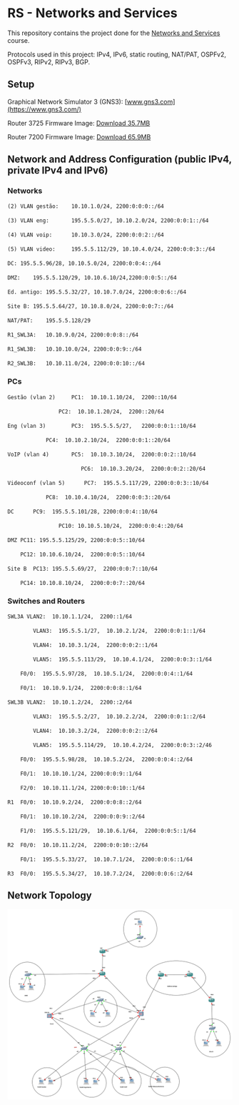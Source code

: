 # RS - Networks and Services

This repository contains the project done for the [Networks and Services](https://www.ua.pt/en/uc/14818) course.

Protocols used in this project: IPv4, IPv6, static routing, NAT/PAT, OSPFv2, OSPFv3, RIPv2, RIPv3, BGP.

## Setup

Graphical Network Simulator 3 (GNS3): [www.gns3.com](https://www.gns3.com/)

Router 3725 Firmware Image: [Download 35.7MB](http://www.av.it.pt/salvador/LR/c3725-advipservicesk9-mz.124-21.bin)

Router 7200 Firmware Image: [Download 65.9MB](http://www.av.it.pt/salvador/LR/c7200-jk9o3s-mz.123-8.T.bin)

## Network and Address Configuration (public IPv4, private IPv4 and IPv6)

### Networks


```
(2) VLAN gestão:   	10.10.1.0/24, 2200:0:0:0::/64

(3) VLAN eng: 		195.5.5.0/27, 10.10.2.0/24, 2200:0:0:1::/64

(4) VLAN voip:		10.10.3.0/24, 2200:0:0:2::/64

(5) VLAN video: 	195.5.5.112/29, 10.10.4.0/24, 2200:0:0:3::/64

DC:	195.5.5.96/28, 10.10.5.0/24, 2200:0:0:4::/64

DMZ:	195.5.5.120/29, 10.10.6.10/24,2200:0:0:5::/64

Ed. antigo:	195.5.5.32/27, 10.10.7.0/24, 2200:0:0:6::/64

Site B:	195.5.5.64/27, 10.10.8.0/24, 2200:0:0:7::/64

NAT/PAT:	195.5.5.128/29

R1_SWL3A:	10.10.9.0/24, 2200:0:0:8::/64

R1_SWL3B:	10.10.10.0/24, 2200:0:0:9::/64

R2_SWL3B:	10.10.11.0/24, 2200:0:0:10::/64
```


### PCs

```
Gestão (vlan 2)  	PC1:  10.10.1.10/24,  2200::10/64

               	PC2:  10.10.1.20/24,  2200::20/64
               		    	
Eng (vlan 3)    	PC3:  195.5.5.5/27,   2200:0:0:1::10/64

			PC4:  10.10.2.10/24,  2200:0:0:1::20/64
                              	
VoIP (vlan 4)    	PC5:  10.10.3.10/24,  2200:0:0:2::10/64

                       PC6:  10.10.3.20/24,  2200:0:0:2::20/64
                              	
Videoconf (vlan 5)  	PC7:  195.5.5.117/29, 2200:0:0:3::10/64

			PC8:  10.10.4.10/24,  2200:0:0:3::20/64

DC		PC9:  195.5.5.101/28, 2200:0:0:4::10/64

            	PC10: 10.10.5.10/24,  2200:0:0:4::20/64
            	
DMZ	PC11: 195.5.5.125/29, 2200:0:0:5::10/64

	PC12: 10.10.6.10/24,  2200:0:0:5::10/64
                	
Site B	PC13: 195.5.5.69/27,  2200:0:0:7::10/64

	PC14: 10.10.8.10/24,  2200:0:0:7::20/64
```

### Switches and Routers

```
SWL3A VLAN2:  10.10.1.1/24,  2200::1/64

      	VLAN3:  195.5.5.1/27,  10.10.2.1/24,  2200:0:0:1::1/64
      	
      	VLAN4:  10.10.3.1/24,  2200:0:0:2::1/64
      	
      	VLAN5:  195.5.5.113/29,  10.10.4.1/24,  2200:0:0:3::1/64
      	
	F0/0:  195.5.5.97/28,  10.10.5.1/24,  2200:0:0:4::1/64
	
	F0/1:  10.10.9.1/24,  2200:0:0:8::1/64

SWL3B VLAN2:  10.10.1.2/24,  2200::2/64

      	VLAN3:  195.5.5.2/27,  10.10.2.2/24,  2200:0:0:1::2/64
      	
      	VLAN4:  10.10.3.2/24,  2200:0:0:2::2/64
      	
      	VLAN5:  195.5.5.114/29,  10.10.4.2/24,  2200:0:0:3::2/46
      	
	F0/0:  195.5.5.98/28,  10.10.5.2/24,  2200:0:0:4::2/64
	
 	F0/1:  10.10.10.1/24, 2200:0:0:9::1/64
       	
	F2/0:  10.10.11.1/24, 2200:0:0:10::1/64

R1 	F0/0:  10.10.9.2/24,  2200:0:0:8::2/64

	F0/1:  10.10.10.2/24,  2200:0:0:9::2/64
	
	F1/0:  195.5.5.121/29,  10.10.6.1/64,  2200:0:0:5::1/64

R2 	F0/0:  10.10.11.2/24,  2200:0:0:10::2/64

	F0/1:  195.5.5.33/27,  10.10.7.1/24,  2200:0:0:6::1/64

R3 	F0/0:  195.5.5.34/27,  10.10.7.2/24,  2200:0:0:6::2/64
```

## Network Topology

![Network Topology](topologyRS.png "Network Topology")

